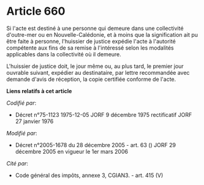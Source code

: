 # Article 660

Si l'acte est destiné à une personne qui demeure dans une collectivité d'outre-mer ou en Nouvelle-Calédonie, et à moins que
la signification ait pu être faite à personne, l'huissier de justice expédie l'acte à l'autorité compétente aux fins de sa
remise à l'intéressé selon les modalités applicables dans la collectivité où il demeure.

L'huissier de justice doit, le jour même ou, au plus tard, le premier jour ouvrable suivant, expédier au destinataire, par
lettre recommandée avec demande d'avis de réception, la copie certifiée conforme de l'acte.

**Liens relatifs à cet article**

_Codifié par_:

  - Décret n°75-1123 1975-12-05 JORF 9 décembre 1975 rectificatif JORF 27 janvier 1976

_Modifié par_:

  - Décret n°2005-1678 du 28 décembre 2005 - art. 63 () JORF 29 décembre 2005 en vigueur le 1er mars 2006

_Cité par_:

  - Code général des impôts, annexe 3, CGIAN3. - art. 415 (V)
